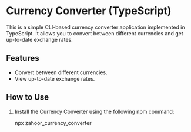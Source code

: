 # Currency Converter (TypeScript)

This is a simple CLI-based currency converter application implemented in TypeScript. It allows you to convert between different currencies and get up-to-date exchange rates.

## Features

- Convert between different currencies.
- View up-to-date exchange rates.

## How to Use

1. Install the Currency Converter using the following npm command:

   npx zahoor_currency_converter